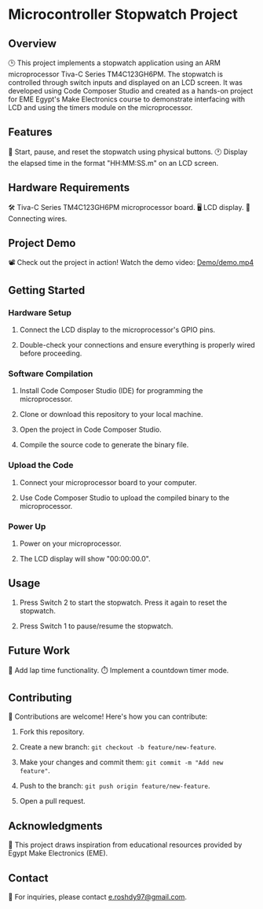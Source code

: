 # Microcontroller Stopwatch Project

## Overview

🕒 This project implements a stopwatch application using an ARM microprocessor Tiva-C Series TM4C123GH6PM. The stopwatch is controlled through switch inputs and displayed on an LCD screen. It was developed using Code Composer Studio and created as a hands-on project for EME Egypt's Make Electronics course to demonstrate interfacing with LCD and using the timers module on the microprocessor.

## Features

🚀 Start, pause, and reset the stopwatch using physical buttons.
🕐 Display the elapsed time in the format "HH:MM:SS.m" on an LCD screen.

## Hardware Requirements

🛠️ Tiva-C Series TM4C123GH6PM microprocessor board.
🖥️ LCD display.
🔌 Connecting wires.

## Project Demo

📽️ Check out the project in action! Watch the demo video: [Demo/demo.mp4](Demo/demo.mp4)

## Getting Started

### Hardware Setup

1. Connect the LCD display to the microprocessor's GPIO pins.

2. Double-check your connections and ensure everything is properly wired before proceeding.

### Software Compilation

1. Install Code Composer Studio (IDE) for programming the microprocessor.

2. Clone or download this repository to your local machine.

3. Open the project in Code Composer Studio.

4. Compile the source code to generate the binary file.

### Upload the Code

1. Connect your microprocessor board to your computer.

2. Use Code Composer Studio to upload the compiled binary to the microprocessor.

### Power Up

1. Power on your microprocessor.

2. The LCD display will show "00:00:00.0".

## Usage

1. Press Switch 2 to start the stopwatch. Press it again to reset the stopwatch.

2. Press Switch 1 to pause/resume the stopwatch.

## Future Work

🔮 Add lap time functionality.
⏱️ Implement a countdown timer mode.

## Contributing

🤝 Contributions are welcome! Here's how you can contribute:

1. Fork this repository.

2. Create a new branch: `git checkout -b feature/new-feature`.

3. Make your changes and commit them: `git commit -m "Add new feature"`.

4. Push to the branch: `git push origin feature/new-feature`.

5. Open a pull request.

## Acknowledgments

🙌 This project draws inspiration from educational resources provided by Egypt Make Electronics (EME).

## Contact

 📧 For inquiries, please contact [e.roshdy97@gmail.com](mailto:e.roshdy97@gmail.com).
